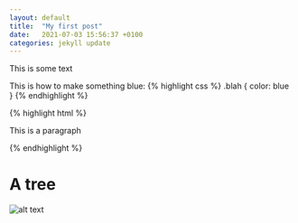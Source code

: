 ```yaml
---
layout: default
title:  "My first post"
date:   2021-07-03 15:56:37 +0100
categories: jekyll update
---
```


This is some text

This is how to make something blue:
{% highlight css %}
.blah {
    color: blue
}
{% endhighlight %}

{% highlight html %}
<p>This is a paragraph</p>
{% endhighlight %}

# A tree

![alt text](/techy-stuff/assets/images/tree.jpg)